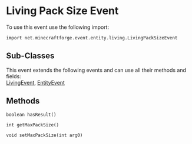# Living Pack Size Event

To use this event use the following import:
```groovy:no-line-numbers
import net.minecraftforge.event.entity.living.LivingPackSizeEvent
```

## Sub-Classes
This event extends the following events and can use all their methods and fields: <br>
[LivingEvent](./living_event/index.md), [EntityEvent](./entity_event/index.md)

## Methods
```groovy:no-line-numbers
boolean hasResult()
```

```groovy:no-line-numbers
int getMaxPackSize()
```

```groovy:no-line-numbers
void setMaxPackSize(int arg0)
```
